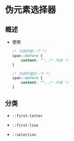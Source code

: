 # 伪元素选择器

## 概述

+ 使用

  ```css
  /* 内部的第一个 */
  span::before {
      content: "", /* 内容 */
  }

  /* 内部的最后一个 */
  span::before {
      content: "", /* 内容 */
  }
  ```

## 分类

+ `::first-letter`

+ `::first-line`

+ `::selection`
